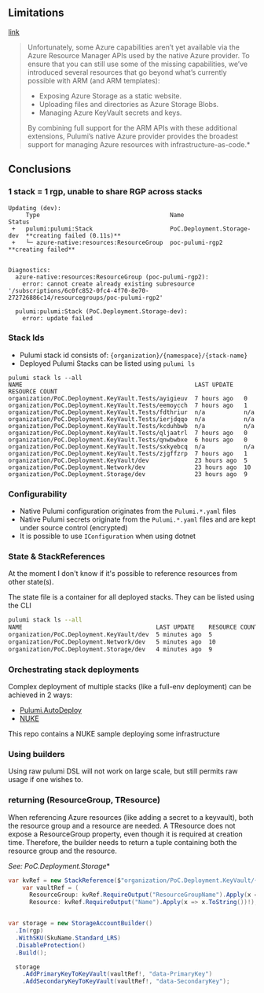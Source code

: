 ## Limitations

[link](https://www.pulumi.com/blog/full-coverage-of-azure-resources-with-azure-native/)

> Unfortunately, some Azure capabilities aren’t yet available via the Azure Resource Manager APIs used by the native Azure provider. To ensure that you can still use some of the missing capabilities, we’ve introduced several resources that go beyond what’s currently possible with ARM (and ARM templates):
>
> - Exposing Azure Storage as a static website.
> - Uploading files and directories as Azure Storage Blobs.
> - Managing Azure KeyVault secrets and keys.
>
> By combining full support for the ARM APIs with these additional extensions, Pulumi’s native Azure provider provides the broadest support for managing Azure resources with infrastructure-as-code.*

## Conclusions

### 1 stack = 1 rgp, unable to share RGP across stacks

```
Updating (dev):
     Type                                     Name                        Status
 +   pulumi:pulumi:Stack                      PoC.Deployment.Storage-dev  **creating failed (0.11s)**
 +   └─ azure-native:resources:ResourceGroup  poc-pulumi-rgp2             **creating failed**


Diagnostics:
  azure-native:resources:ResourceGroup (poc-pulumi-rgp2):
    error: cannot create already existing subresource '/subscriptions/6c0fc852-0fc4-4f70-8e70-272726886c14/resourcegroups/poc-pulumi-rgp2'

  pulumi:pulumi:Stack (PoC.Deployment.Storage-dev):
    error: update failed
```

### Stack Ids

- Pulumi stack id consists of: `{organization}/{namespace}/{stack-name}`
- Deployed Pulumi Stacks can be listed using `pulumi ls`

```
pulumi stack ls --all
NAME                                                 LAST UPDATE   RESOURCE COUNT
organization/PoC.Deployment.KeyVault.Tests/ayigieuv  7 hours ago   0
organization/PoC.Deployment.KeyVault.Tests/eemoycch  7 hours ago   1
organization/PoC.Deployment.KeyVault.Tests/fdthriur  n/a           n/a
organization/PoC.Deployment.KeyVault.Tests/ierjdqqo  n/a           n/a
organization/PoC.Deployment.KeyVault.Tests/kcduhbwb  n/a           n/a
organization/PoC.Deployment.KeyVault.Tests/qljaatrl  7 hours ago   0
organization/PoC.Deployment.KeyVault.Tests/qnwbwbxe  6 hours ago   0
organization/PoC.Deployment.KeyVault.Tests/sxkyebcq  n/a           n/a
organization/PoC.Deployment.KeyVault.Tests/zjgffzrp  7 hours ago   1
organization/PoC.Deployment.KeyVault/dev             23 hours ago  5
organization/PoC.Deployment.Network/dev              23 hours ago  10
organization/PoC.Deployment.Storage/dev              23 hours ago  9
```

### Configurability

- Native Pulumi configuration originates from the `Pulumi.*.yaml` files
- Native Pulumi secrets originate from the `Pulumi.*.yaml` files and are kept under source control (encrypted)
- It is possible to use `IConfiguration` when using dotnet

### State & StackReferences

At the moment I don't know if it's possible to reference resources from other state(s).

The state file is a container for all deployed stacks.
They can be listed using the CLI

```bash
pulumi stack ls --all
NAME                                      LAST UPDATE    RESOURCE COUNT
organization/PoC.Deployment.KeyVault/dev  5 minutes ago  5
organization/PoC.Deployment.Network/dev   5 minutes ago  10
organization/PoC.Deployment.Storage/dev   4 minutes ago  9
```

### Orchestrating stack deployments

Complex deployment of multiple stacks (like a full-env deployment) can be achieved in 2 ways:
- [Pulumi.AutoDeploy](https://www.pulumi.com/registry/packages/auto-deploy/)
- [NUKE](https://www.techwatching.dev/posts/when-pulumi-met-nuke?fbclid=IwAR2It7Nn-WJBAuxiDRgpKJ5XvTkMp5sHZofpS4p9NSCgMMA5urQUJy2OOo0)

This repo contains a NUKE sample deploying some infrastructure

### Using builders

Using raw pulumi DSL will not work on large scale, but still permits raw usage if one wishes to.

### returning (ResourceGroup, TResource)

When referencing Azure resources (like adding a secret to a keyvault), both the resource group and a resource are needed. A TResource does not expose a ResourceGroup property, even though it is required at creation time. Therefore, the builder needs to return a tuple containing both the resource group and the resource.

*See: PoC.Deployment.Storage**

```csharp
var kvRef = new StackReference($"organization/PoC.Deployment.KeyVault/{Pulumi.Deployment.Instance.StackName}");
    var vaultRef = (
      ResourceGroup: kvRef.RequireOutput("ResourceGroupName").Apply(x => x.ToString())!,
      Resource: kvRef.RequireOutput("Name").Apply(x => x.ToString())!);


var storage = new StorageAccountBuilder()
  .In(rgp)
  .WithSKU(SkuName.Standard_LRS)
  .DisableProtection()
  .Build();

  storage
    .AddPrimaryKeyToKeyVault(vaultRef!, "data-PrimaryKey")
    .AddSecondaryKeyToKeyVault(vaultRef!, "data-SecondaryKey");
```
